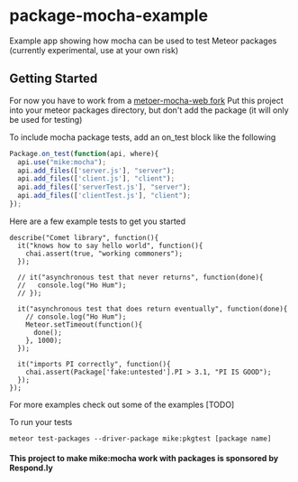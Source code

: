 package-mocha-example
=====================

Example app showing how mocha can be used to test Meteor packages
(currently experimental, use at your own risk)


## Getting Started

For now you have to work from a [metoer-mocha-web fork](https://github.com/mad-eye/meteor-mocha-web/tree/packageTest) Put this project into your meteor packages directory, but don't add the package (it will only be used for testing)

To include mocha package tests, add an on_test block like the following

```javascript
Package.on_test(function(api, where){
  api.use("mike:mocha");
  api.add_files(['server.js'], "server");
  api.add_files(['client.js'], "client");
  api.add_files(['serverTest.js'], "server");
  api.add_files(['clientTest.js'], "client");
});
```

Here are a few example tests to get you started
```javaascript
describe("Comet library", function(){
  it("knows how to say hello world", function(){
    chai.assert(true, "working commoners");
  });

  // it("asynchronous test that never returns", function(done){
  //   console.log("Ho Hum");
  // });

  it("asynchronous test that does return eventually", function(done){
    // console.log("Ho Hum");
    Meteor.setTimeout(function(){
      done();
    }, 1000);
  });

  it("imports PI correctly", function(){
    chai.assert(Package['fake:untested'].PI > 3.1, "PI IS GOOD");
  });
});
```

For more examples check out some of the examples
[TODO]


To run your tests

`meteor test-packages --driver-package mike:pkgtest [package name]`

#### This project to make mike:mocha work with packages is sponsored by Respond.ly